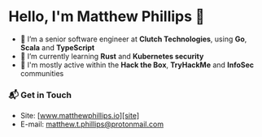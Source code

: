 
# Hello, I'm Matthew Phillips 👋

- 🔭 I’m a senior software engineer at **Clutch Technologies**, using **Go**, **Scala** and **TypeScript**
- 🌱 I’m currently learning **Rust** and **Kubernetes security**
- 💬 I'm mostly active within the **Hack the Box**, **TryHackMe** and **InfoSec** communities

### 📬 Get in Touch

- Site: [www.matthewphillips.io][site]
- E-mail: matthew.t.phillips@protonmail.com
